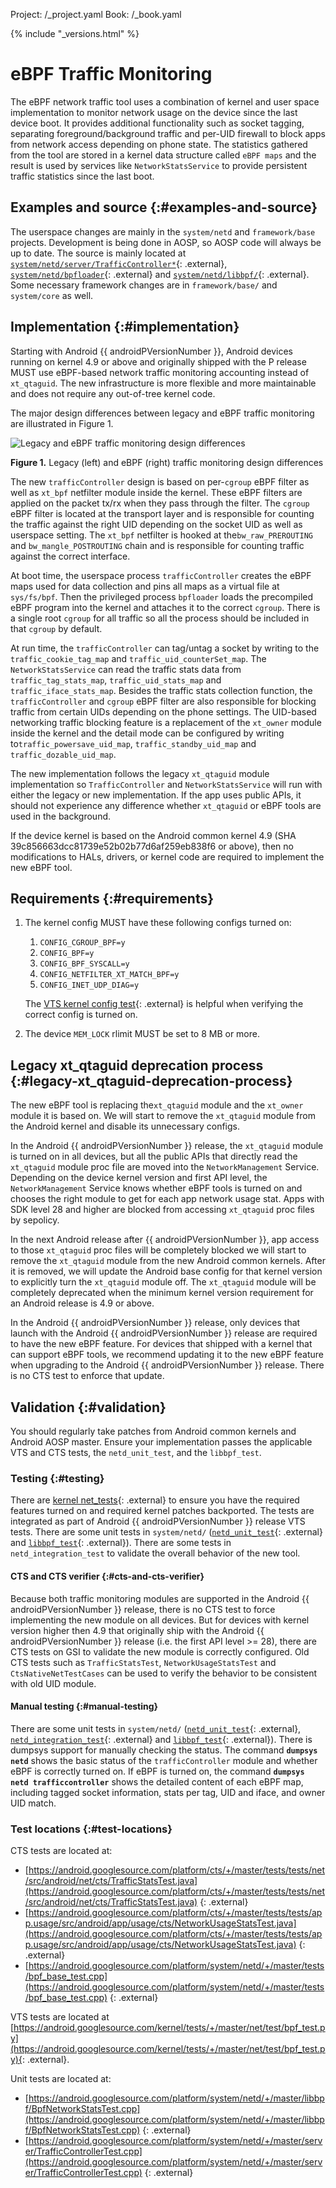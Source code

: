 Project: /_project.yaml
Book: /_book.yaml

<!--
    Copyright 2018 The Android Open Source Project
    Licensed under the Apache License, Version 2.0 (the "License");
    you may not use this file except in compliance with the License.
    You may obtain a copy of the License at
    http://www.apache.org/licenses/LICENSE-2.0
    Unless required by applicable law or agreed to in writing, software
    distributed under the License is distributed on an "AS IS" BASIS,
    WITHOUT WARRANTIES OR CONDITIONS OF ANY KIND, either express or implied.
    See the License for the specific language governing permissions and
    limitations under the License.
-->

{% include "_versions.html" %}

# eBPF Traffic Monitoring

The eBPF network traffic tool uses a combination of kernel and user space
implementation to monitor network usage on the device since the last device
boot. It provides additional functionality such as socket tagging, separating
foreground/background traffic and per-UID firewall to block apps from network
access depending on phone state. The statistics gathered from the tool are
stored in a kernel data structure called `eBPF maps` and the result is used by
services like `NetworkStatsService` to provide persistent traffic statistics
since the last boot.

## Examples and source {:#examples-and-source}

The userspace changes are mainly in the `system/netd` and `framework/base`
projects. Development is being done in AOSP, so AOSP code will always be up to
date. The source is mainly located at
[`system/netd/server/TrafficController*`](https://android.googlesource.com/platform/system/netd/+/master/server/TrafficController.cpp){: .external},
[`system/netd/bpfloader`](https://android.googlesource.com/platform/system/netd/+/master/bpfloader/){: .external}
and
[`system/netd/libbpf/`](https://android.googlesource.com/platform/system/netd/+/master/libbpf/){: .external}.
Some necessary framework changes are in `framework/base/` and `system/core` as
well.

## Implementation {:#implementation}

Starting with Android {{ androidPVersionNumber }}, Android devices running on
kernel 4.9 or above and originally shipped with the P release MUST use
eBPF-based network traffic monitoring accounting instead of `xt_qtaguid`. The
new infrastructure is more flexible and more maintainable and does not require
any out-of-tree kernel code.

The major design differences between legacy and eBPF traffic monitoring are
illustrated in Figure 1.

![Legacy and eBPF traffic monitoring design differences](/devices/images/ebpf-net-monitor.png)

**Figure 1.** Legacy (left) and eBPF (right) traffic monitoring design
differences

The new `trafficController` design is based on per-`cgroup` eBPF filter as well
as `xt_bpf` netfilter module inside the kernel. These eBPF filters are applied
on the packet tx/rx when they pass through the filter. The `cgroup` eBPF filter
is located at the transport layer and is responsible for counting the traffic
against the right UID depending on the socket UID as well as userspace setting.
The `xt_bpf` netfilter is hooked at the`bw_raw_PREROUTING` and
`bw_mangle_POSTROUTING` chain and is responsible for counting traffic against
the correct interface.

At boot time, the userspace process `trafficController` creates the eBPF maps
used for data collection and pins all maps as a virtual file at `sys/fs/bpf`.
Then the privileged process `bpfloader` loads the precompiled eBPF program into
the kernel and attaches it to the correct `cgroup`. There is a single root
`cgroup` for all traffic so all the process should be included in that `cgroup`
by default.

At run time, the `trafficController` can tag/untag a socket by writing to the
`traffic_cookie_tag_map` and `traffic_uid_counterSet_map`. The
`NetworkStatsService` can read the traffic stats data from
`traffic_tag_stats_map`, `traffic_uid_stats_map` and `traffic_iface_stats_map`.
Besides the traffic stats collection function, the `trafficController` and
`cgroup` eBPF filter are also responsible for blocking traffic from certain UIDs
depending on the phone settings. The UID-based networking traffic blocking
feature is a replacement of the `xt_owner` module inside the kernel and the
detail mode can be configured by writing to`traffic_powersave_uid_map`,
`traffic_standby_uid_map` and `traffic_dozable_uid_map`.

The new implementation follows the legacy `xt_qtaguid` module implementation so
`TrafficController` and `NetworkStatsService` will run with either the legacy or
new implementation. If the app uses public APIs, it should not experience any
difference whether `xt_qtaguid` or eBPF tools are used in the background.

If the device kernel is based on the Android common kernel 4.9 (SHA
39c856663dcc81739e52b02b77d6af259eb838f6 or above), then no modifications to
HALs, drivers, or kernel code are required to implement the new eBPF tool.

## Requirements {:#requirements}

1.  The kernel config MUST have these following configs turned on:

    1.  `CONFIG_CGROUP_BPF=y`
    1.  `CONFIG_BPF=y`
    1.  `CONFIG_BPF_SYSCALL=y`
    1.  `CONFIG_NETFILTER_XT_MATCH_BPF=y`
    1.  `CONFIG_INET_UDP_DIAG=y`

    The
    [VTS kernel config test](https://android.googlesource.com/platform/test/vts-testcase/kernel/+/master/config/VtsKernelConfigTest.py){: .external}
    is helpful when verifying the correct config is turned on.

1.  The device `MEM_LOCK` rlimit MUST be set to 8 MB or more.

## Legacy xt_qtaguid deprecation process {:#legacy-xt_qtaguid-deprecation-process}

The new eBPF tool is replacing the`xt_qtaguid` module and the `xt_owner` module
it is based on. We will start to remove the `xt_qtaguid` module from the Android
kernel and disable its unnecessary configs.

In the Android {{ androidPVersionNumber }} release, the `xt_qtaguid` module is
turned on in all devices, but all the public APIs that directly read the
`xt_qtaguid` module proc file are moved into the `NetworkManagement` Service.
Depending on the device kernel version and first API level, the
`NetworkManagement` Service knows whether eBPF tools is turned on and chooses
the right module to get for each app network usage stat. Apps with SDK level 28
and higher are blocked from accessing `xt_qtaguid` proc files by sepolicy.

In the next Android release after {{ androidPVersionNumber }}, app access to
those `xt_qtaguid` proc files will be completely blocked we will start to remove
the `xt_qtaguid` module from the new Android common kernels. After it is
removed, we will update the Android base config for that kernel version to
explicitly turn the `xt_qtaguid` module off. The `xt_qtaguid` module will be
completely deprecated when the minimum kernel version requirement for an Android
release is 4.9 or above.

In the Android {{ androidPVersionNumber }} release, only devices that launch
with the Android {{ androidPVersionNumber }} release are required to have the
new eBPF feature. For devices that shipped with a kernel that can support eBPF
tools, we recommend updating it to the new eBPF feature when upgrading to the
Android {{ androidPVersionNumber }} release. There is no CTS test to enforce
that update.

## Validation {:#validation}

You should regularly take patches from Android common kernels and Android AOSP
master. Ensure your implementation passes the applicable VTS and CTS tests, the
`netd_unit_test`, and the `libbpf_test`.

### Testing {:#testing}

There are
[kernel net_tests](https://android.googlesource.com/kernel/tests/+/master/net/test/bpf_test.py){: .external}
to ensure you have the required features turned on and required kernel patches
backported. The tests are integrated as part of Android {{ androidPVersionNumber }}
release VTS tests. There are some unit tests in `system/netd/`
([`netd_unit_test`](https://android.googlesource.com/platform/system/netd/+/master/server/TrafficControllerTest.cpp){: .external}
and
[`libbpf_test`](https://android.googlesource.com/platform/system/netd/+/master/libbpf/BpfNetworkStatsTest.cpp){: .external}).
There are some tests in `netd_integration_test` to validate the overall behavior
of the new tool.

#### CTS and CTS verifier {:#cts-and-cts-verifier}

Because both traffic monitoring modules are supported in the Android
{{ androidPVersionNumber }} release, there is no CTS test to force implementing the
new module on all devices. But for devices with kernel version higher then 4.9
that originally ship with the Android {{ androidPVersionNumber }} release (i.e.
the first API level >= 28), there are CTS tests on GSI to validate the new
module is correctly configured. Old CTS tests such as `TrafficStatsTest`,
`NetworkUsageStatsTest` and `CtsNativeNetTestCases` can be used to verify the
behavior to be consistent with old UID module.

#### Manual testing {:#manual-testing}

There are some unit tests in `system/netd/`
([`netd_unit_test`](https://android.googlesource.com/platform/system/netd/+/master/server/TrafficControllerTest.cpp){: .external},
[`netd_integration_test`](https://android.googlesource.com/platform/system/netd/+/master/tests/bpf_base_test.cpp){: .external}
and
[`libbpf_test`](https://android.googlesource.com/platform/system/netd/+/master/libbpf/BpfNetworkStatsTest.cpp){: .external}).
There is dumpsys support for manually checking the status. The command
**`dumpsys netd`** shows the basic status of the `trafficController` module and
whether eBPF is correctly turned on. If eBPF is turned on, the command
**`dumpsys netd trafficcontroller`** shows the detailed content of each eBPF
map, including tagged socket information, stats per tag, UID and iface, and
owner UID match.

### Test locations {:#test-locations}

CTS tests are located at:

*   [https://android.googlesource.com/platform/cts/+/master/tests/tests/net/src/android/net/cts/TrafficStatsTest.java](https://android.googlesource.com/platform/cts/+/master/tests/tests/net/src/android/net/cts/TrafficStatsTest.java)
    {: .external}
*   [https://android.googlesource.com/platform/cts/+/master/tests/tests/app.usage/src/android/app/usage/cts/NetworkUsageStatsTest.java](https://android.googlesource.com/platform/cts/+/master/tests/tests/app.usage/src/android/app/usage/cts/NetworkUsageStatsTest.java)
    {: .external}
*   [https://android.googlesource.com/platform/system/netd/+/master/tests/bpf_base_test.cpp](https://android.googlesource.com/platform/system/netd/+/master/tests/bpf_base_test.cpp)
    {: .external}

VTS tests are located at
[https://android.googlesource.com/kernel/tests/+/master/net/test/bpf_test.py](https://android.googlesource.com/kernel/tests/+/master/net/test/bpf_test.py){: .external}.

Unit tests are located at:

*   [https://android.googlesource.com/platform/system/netd/+/master/libbpf/BpfNetworkStatsTest.cpp](https://android.googlesource.com/platform/system/netd/+/master/libbpf/BpfNetworkStatsTest.cpp)
    {: .external}
*   [https://android.googlesource.com/platform/system/netd/+/master/server/TrafficControllerTest.cpp](https://android.googlesource.com/platform/system/netd/+/master/server/TrafficControllerTest.cpp)
    {: .external}
